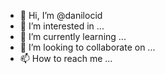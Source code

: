 - 👋 Hi, I’m @danilocid
- 👀 I’m interested in ...
- 🌱 I’m currently learning ...
- 💞️ I’m looking to collaborate on ...
- 📫 How to reach me ...

<!---
danilocid/danilocid is a ✨ special ✨ repository because its `README.md` (this file) appears on your GitHub profile.
You can click the Preview link to take a look at your changes.
--->
